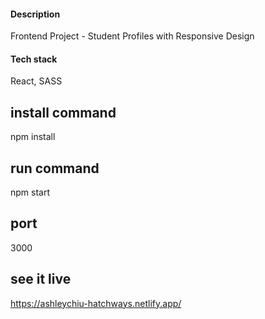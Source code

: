 #### Description

Frontend Project - Student Profiles with Responsive Design

#### Tech stack

React, SASS

## install command

npm install

## run command

npm start

## port

3000

## see it live

https://ashleychiu-hatchways.netlify.app/
